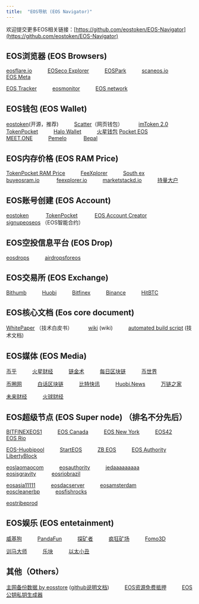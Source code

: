 ```yaml
---
title:  "EOS导航 (EOS Navigator)"
---
```



欢迎提交更多EOS相关链接：[https://github.com/eostoken/EOS-Navigator](https://github.com/eostoken/EOS-Navigator)


## EOS浏览器 (EOS Browsers)

[eosflare.io](https://eosflare.io/)&emsp;&emsp;&emsp;[EOSeco Explorer](https://eoseco.com/)&emsp;&emsp;&emsp;[EOSPark](https://eospark.com/)&emsp;&emsp;&emsp;[scaneos.io](https://scaneos.io/)&emsp;&emsp;&emsp;[EOS Meta](https://eosmeta.io/)

[EOS Tracker](https://eostracker.io/)&emsp;&emsp;&emsp;[eosmonitor](https://eosmonitor.io/)&emsp;&emsp;&emsp;[EOS network](http://eosnetworkmonitor.io/)


## EOS钱包 (EOS Wallet)

[eostoken](http://eostoken.im/)(开源，推荐)&emsp;&emsp;&emsp;[Scatter](https://get-scatter.com/)（网页钱包）&emsp;&emsp;&emsp;[imToken 2.0](https://token.im/)&emsp;&emsp;&emsp;[TokenPocket](https://www.mytokenpocket.vip/)&emsp;&emsp;&emsp;[Halo Wallet](https://halowallet.io/#/)&emsp;&emsp;&emsp;[火星钱包](https://www.xeenho.com/)
[Pocket EOS](https://pocketeos.com/#/)&emsp;&emsp;&emsp;[MEET.ONE](https://meet.one/)&emsp;&emsp;&emsp;[Pemelo](https://meet.one/pomelo)
&emsp;&emsp;&emsp;[Bepal](https://bepal.pro/Download)


## EOS内存价格 (EOS RAM Price)

[TokenPocket RAM Price](https://dapp.mytokenpocket.vip/ram/index.html)&emsp;&emsp;&emsp;[FeeXplorer](https://eos.feexplorer.io/)&emsp;&emsp;&emsp;[South ex](http://southex.com/)&emsp;&emsp;&emsp;[buyeosram.io](https://buyeosram.io/)
&emsp;&emsp;&emsp;[feexplorer.io](https://eos.feexplorer.io/)&emsp;&emsp;&emsp;[marketstackd.io](https://www.marketstackd.io/)&emsp;&emsp;&emsp;[持量大户](https://eosmonitor.io/ram)

## EOS账号创建 (EOS Account)

[eostoken](https://www.eostoken.im) &emsp;&emsp;&emsp;[TokenPocket](https://account.mytokenpocket.vip/#/) &emsp;&emsp;&emsp;[EOS Account Creator](https://eos-account-creator.com/)&emsp;&emsp;&emsp;[signupeoseos](http://signupeoseos.com/) （EOS智能合约）


## EOS空投信息平台 (EOS Drop)

[eosdrops](https://eosdrops.io/)&emsp;&emsp;&emsp;[airdropsforeos](https://airdropsforeos.com/)


## EOS交易所 (EOS Exchange)

[Bithumb](https://www.bithumb.com/)&emsp;&emsp;&emsp;[Huobi](https://www.huobi.pro/ko-kr/eos_usdt/exchange/)&emsp;&emsp;&emsp;[Bitfinex](https://www.bitfinex.com/t/EOS:USD)&emsp;&emsp;&emsp;[Binance](https://www.binance.com/trade.html?symbol=EOS_BTC)&emsp;&emsp;&emsp;[HitBTC](https://hitbtc.com/exchange/EOS-to-USDT)


## EOS核心文档 (Eos core document)

[WhitePaper](https://github.com/EOSIO/Documentation/blob/master/TechnicalWhitePaper.md) （技术白皮书）&emsp;&emsp;&emsp;[wiki](https://github.com/EOSIO/eos/wiki) (wiki)&emsp;&emsp;&emsp;[automated build script](https://github.com/EOSIO/eos#automated-build-script) (技术文档)


## EOS媒体 (EOS Media)

[币乎](https://bihu.com/)&emsp;&emsp;&emsp;[火星财经](http://www.huoxing24.com/)&emsp;&emsp;&emsp;[链金术](http://www.lianjinshu.com/)&emsp;&emsp;&emsp;[每日区块链](http://www.dayqkl.com/)&emsp;&emsp;&emsp;[币世界](http://www.bishijie.com/kuaixun/)

[币圈网](http://www.biiquan.com/)&emsp;&emsp;&emsp;[白话区块链](http://www.hellobtc.com/)&emsp;&emsp;&emsp;[比特快讯](https://www.bitnews.vip/)&emsp;&emsp;&emsp;[Huobi.News](https://www.huobi.cn/)&emsp;&emsp;&emsp;[万链之家](https://www.wanlianzhijia.com/)

[未来财经](http://www.weilaicaijing.com/)&emsp;&emsp;&emsp;[火球财经](https://www.ihuoqiu.com/)


## EOS超级节点 (EOS Super node)  （排名不分先后）

[BITFINEXEOS1](	https://www.bitfinex.com)&emsp;&emsp;&emsp;[EOS Canada](https://www.eoscanada.com/)&emsp;&emsp;&emsp;[EOS New York](https://www.eosnewyork.io)&emsp;&emsp;&emsp;[EOS42](www.eos42.io)&emsp;&emsp;&emsp;[EOS Rio](https://eosrio.io/)

[EOS-Huobipool](https://www.eoshuobipool.com)&emsp;&emsp;&emsp;[StartEOS](https://www.starteos.io/)&emsp;&emsp;&emsp;[ZB EOS](http://www.zbeos.com/)&emsp;&emsp;&emsp;[EOS Authority](https://eosauthority.com/)&emsp;&emsp;&emsp;[LibertyBlock](http://libertyblock.io)

[eoslaomaocom](https://eoslaomao.com)&emsp;&emsp;&emsp;[eosauthority](https://eosauthority.com)&emsp;&emsp;&emsp;[jedaaaaaaaaa](http://www.eosjapan.org)&emsp;&emsp;&emsp;[eosisgravity](http://eosgravity.com)&emsp;&emsp;&emsp;[eosriobrazil](https://eosrio.io)

[eosasia11111](https://www.eosasia.one)&emsp;&emsp;&emsp;[eosdacserver](https://eosdac.io)&emsp;&emsp;&emsp;[eosamsterdam](	https://eosamsterdam.net)&emsp;&emsp;&emsp;[eoscleanerbp](https://eoscleaner.com)&emsp;&emsp;&emsp;[eosfishrocks](https://eos.fish)

[eostribeprod](https://eostribe.io)


## EOS娱乐 (EOS entetainment)

[威基狗](http://www.qukuaiwang.com.cn/news/8964.html)&emsp;&emsp;&emsp;[PandaFun](https://blog.csdn.net/chaincome/article/details/80624969)&emsp;&emsp;&emsp;[探矿者](https://blog.csdn.net/chaincome/article/details/81198056)&emsp;&emsp;&emsp;[疯狂矿场](https://blog.csdn.net/chaincome/article/details/81232017)&emsp;&emsp;&emsp;[Fomo3D](https://blog.csdn.net/chaincome/article/details/81179466)

[训马大师](https://blog.csdn.net/chaincome/article/details/81026827)&emsp;&emsp;&emsp;[乐块](https://www.leblock.cn/)&emsp;&emsp;&emsp;[以太小丑](http://blog.sina.com.cn/s/blog_6c5cd5ea0102ypn3.html)


## 其他（Others）

[主网备份数据 by eosstore](https://s3-ap-northeast-1.amazonaws.com/eosstorebp/index.html) ([github说明文档](https://github.com/eosstore/eosstore-backup))&emsp;&emsp;&emsp;[EOS资源免费抵押](https://res.mytokenpocket.vip/#/)&emsp;&emsp;&emsp;[EOS公钥私钥生成器](https://eos-key.mytokenpocket.vip/)


